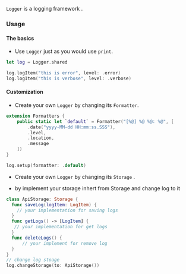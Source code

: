 
`Logger` is a logging framework .

### Usage

#### The basics

- Use `Logger` just as you would use `print`.

```swift
let log = Logger.shared

log.logItem("this is error", level: .error)
log.logItem("this is verbose", level: .verbose)
```
#### Customization

- Create your own `Logger` by changing its `Formatter`.
```swift
extension Formatters {
    public static let `default` = Formatter("[%@] %@ %@: %@", [
        .date("yyyy-MM-dd HH:mm:ss.SSS"),
        .level,
        .location,
        .message
    ]) 
}
```
```swift
log.setup(formatter: .default)
```
- Create your own `Logger` by changing its `Storage` .
 * by implement your storage inhert from Storage and change log to it 
```swift
class ApiStorage: Storage {
  func saveLog(logItem: LogItem) {
    // your implementation for saving logs 
  }
  func getLogs() -> [LogItem] {
   // your implementation for get logs 
  }
  func deleteLogs() {
      // your implement for remove log 
  }
}
// change log stoage 
log.changeStorage(to: ApiStorage())

```

